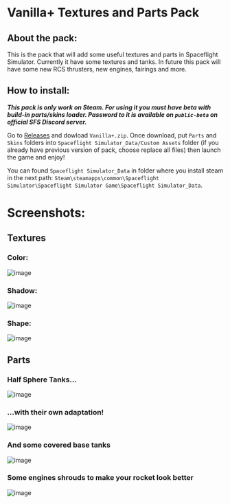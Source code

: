 # Vanilla+ Textures and Parts Pack
## About the pack:
This is the pack that will add some useful textures and parts in Spaceflight Simulator. Currently it have some textures and tanks. In future this pack will have some new RCS thrusters, new engines, fairings and more.
## How to install:
**_This pack is only work on Steam. For using it you must have beta with build-in parts/skins loader. Password to it is available on `public-beta` on official SFS Discord server._**

Go to [Releases](https://github.com/Invintex/Vanilla-Pack/releases) and dowload `Vanilla+.zip`. Once download, put `Parts` and `Skins` folders into `Spaceflight Simulator_Data/Custom Assets` folder (if you already have previous version of pack, choose replace all files) then launch the game and enjoy!

You can found `Spaceflight Simulator_Data` in folder where you install steam in the next path: `Steam\steamapps\common\Spaceflight Simulator\Spaceflight Simulator Game\Spaceflight Simulator_Data`.
# Screenshots:
## Textures
### Color:
![image](https://user-images.githubusercontent.com/105835742/177000908-460e0bb2-c081-4f96-a23a-28b815010f2a.png)
### Shadow:
![image](https://user-images.githubusercontent.com/105835742/177000962-e81b0c31-c7f6-4ce7-a021-fffc785c779e.png)
### Shape:
![image](https://user-images.githubusercontent.com/105835742/177001036-37fcf23f-489c-4b8c-bb67-fa9336ebd322.png)
## Parts
### Half Sphere Tanks...
![image](https://user-images.githubusercontent.com/105835742/177001658-9945c5af-3d96-4348-b5ef-03001cd4bf08.png)
### ...with their own adaptation!
![image](https://user-images.githubusercontent.com/105835742/177001710-5370f936-d12a-4020-bf2f-0a1e8940088a.png)
### And some covered base tanks
![image](https://user-images.githubusercontent.com/105835742/177001845-a78a6f7b-350d-462d-a65a-01a3a32f47a4.png)
### Some engines shrouds to make your rocket look better
![image](https://user-images.githubusercontent.com/105835742/179262261-5f843427-d665-4b1a-9902-5b8594329343.png)
